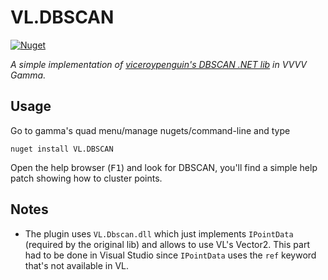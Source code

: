 # VL.DBSCAN

[![Nuget](https://img.shields.io/nuget/v/VL.DBSCAN?style=flat-square)](https://www.nuget.org/packages/VL.DBSCAN)

_A simple implementation of [viceroypenguin's DBSCAN .NET lib](https://github.com/viceroypenguin/DBSCAN) in VVVV Gamma._

## Usage

Go to gamma's quad menu/manage nugets/command-line and type

```
nuget install VL.DBSCAN
```

Open the help browser (<kbd>F1</kbd>) and look for DBSCAN, you'll find a simple help patch showing how to cluster points.

## Notes

- The plugin uses `VL.Dbscan.dll` which just implements `IPointData` (required by the original lib) and allows to use VL's Vector2. This part had to be done in Visual Studio since `IPointData` uses the `ref` keyword that's not available in VL.
